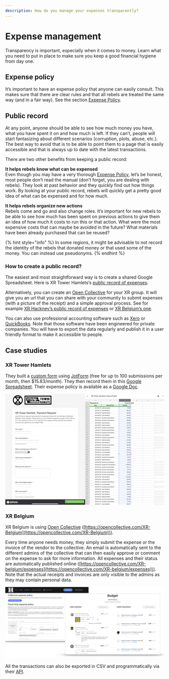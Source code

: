 ```yaml
---
description: How do you manage your expenses transparently?
---
```


# Expense management

Transparency is important, especially when it comes to money. Learn what you need to put in place to make sure you keep a good financial hygiene from day one.

## Expense policy

It’s important to have an expense policy that anyone can easily consult. This makes sure that there are clear rules and that all rebels are treated the same way \(and in a fair way\). See the section [Expense Policy](expense-policy.md).

## Public record

At any point, anyone should be able to see how much money you have, what you have spent it on and how much is left. If they can’t, people will start fantasizing about different scenarios \(corruption, plots, abuse, etc.\). The best way to avoid that is to be able to point them to a page that is easily accessible and that is always up to date with the latest transactions.

There are two other benefits from keeping a public record:

**It helps rebels know what can be expensed**  
Even though you may have a very thorough [Expense Policy](expense-policy.md), let’s be honest, most people don’t read the manual \(don’t forget, you are dealing with rebels\). They look at past behavior and they quickly find out how things work. By looking at your public record, rebels will quickly get a pretty good idea of what can be expensed and for how much.

**It helps rebels organize new actions**  
Rebels come and go and also change roles. It’s important for new rebels to be able to see how much has been spent on previous actions to give them an idea of how much it costs to run this or that action. What were the most expensive costs that can maybe be avoided in the future? What materials have been already purchased that can be reused?

{% hint style="info" %}
In some regions, it might be advisable to not record the identity of the rebels that donated money or that used some of the money. You can instead use pseudonyms.
{% endhint %}

### How to create a public record?

The easiest and most straightforward way is to create a shared Google Spreadsheet. Here is XR Tower Hamlets‘s [public record of expenses](https://docs.google.com/spreadsheets/d/1mjOjGr8ZjCCJkGfLZ5lZU342KCbS105o1oCjsu4IdkU/edit#gid=0).

Alternatively, you can create an [Open Collective](tools.md#open-collective) for your XR group. It will give you an url that you can share with your community to submit expenses \(with a picture of the receipt\) and a simple approval process. See for example [XR Hackney’s public record of expenses](https://opencollective.com/xrhackney/expenses) or [XR Belgium’s one](https://opencollective.com/xr-belgium/expenses).

You can also use professional accounting software such as [Xero](../) or [QuickBooks](https://quickbooks.intuit.com/). Note that those software have been engineered for private companies. You will have to export the data regularly and publish it in a user friendly format to make it accessible to people.

## Case studies

### XR Tower Hamlets

They built a [custom form](https://form.jotformeu.com/91277648344365) using [JotForm](https://jotform.com) \(free for up to 100 submissions per month, then $15.83/month\). They then record them in this [Google Spreadsheet](https://docs.google.com/spreadsheets/d/1mjOjGr8ZjCCJkGfLZ5lZU342KCbS105o1oCjsu4IdkU/edit#gid=0). Their expense policy is available as a [Google Doc](https://docs.google.com/document/d/1Zx5JWNgjfHyAuqw6DILdPfpXHJ_L0bTZLbMqPtPM89Y).

![XR Tower Hamlets submit expense form and public record](../.gitbook/assets/588eb02b-0ad1-4deb-ab25-ead01d0061ad.jpeg)

### XR Belgium

XR Belgium is using [Open Collective](tools.md#open-collective) \([https://opencollective.com/XR-Belgium](https://opencollective.com/XR-Belgium)\).

Every time anyone needs money, they simply submit the expense or the invoice of the vendor to the collective. An email is automatically sent to the different admins of the collective that can then easily approve or comment on the expense to ask for more information. All expenses and their status are automatically published online \([https://opencollective.com/XR-belgium/expenses](https://opencollective.com/XR-belgium/expenses)\). Note that the actual receipts and invoices are only visible to the admins as they may contain personal data.

![XR Belgium&#x2019;s expense form and public record on Open Collective](../.gitbook/assets/3c6adb1a-ef26-41de-8392-a1b5caf6439b.jpeg)

All the transactions can also be exported in CSV and programmatically via their [API](https://docs.opencollective.com/help/developers/api).

